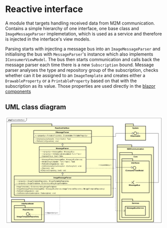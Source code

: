 # Reactive interface

A module that targets handling received data from M2M communication. Contains a simple hierarchy of one interface, one base class and `ImageMessageParser` implemetation, which is used as a service and therefore is injected in the interface's view models.

Parsing starts with injecting a message bus into an `ImageMessageParser` and initialising the bus with `MessageParser`'s instance which also implements `IConsumerViewModel`. The bus then starts communication and calls back the message parser each time there is a new `Subscription` bound. Message parser analyses the type and repository group of the subscription, checks whether can it be assigned to an `ImageTemplate` and creates either a `DrawableProperty` or a `PrintableProperty` based on that with the subscription as its value. Those properties are used directly in the [blazor components](../Components)

## UML class diagram

![Reactive interface class diagram](../../Repository-resources/UML-diagrams/ReactiveInterfaceUML.png)
